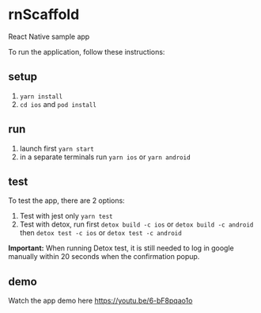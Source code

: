 # rnScaffold
React Native sample app

To run the application, follow these instructions:

## setup
1. `yarn install`
1. `cd ios` and `pod install`

## run
1. launch first `yarn start`
1. in a separate terminals run `yarn ios` or `yarn android`

## test
To test the app, there are 2 options:

1. Test with jest only `yarn test`
1. Test with detox, run first `detox build -c ios` or `detox build -c android` then `detox test -c ios` or `detox test -c android`

**Important:** When running Detox test, it is still needed to log in google manually within 20 seconds when the confirmation popup.

## demo
Watch the app demo here https://youtu.be/6-bF8pqao1o

